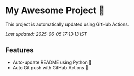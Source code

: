 # My Awesome Project 🚀

This project is automatically updated using GitHub Actions.

_Last updated: 2025-06-05 17:13:13 IST_

## Features
- Auto-update README using Python 🐍
- Auto Git push with GitHub Actions 🤖

